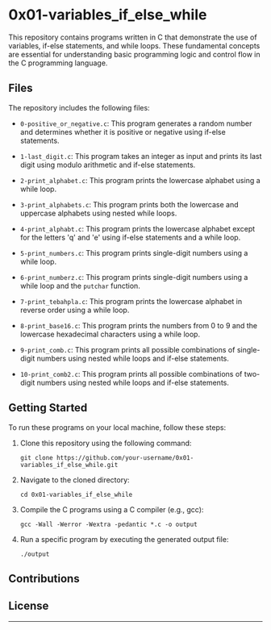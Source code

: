 # 0x01-variables_if_else_while

This repository contains programs written in C that demonstrate the use of variables, if-else statements, and while loops. These fundamental concepts are essential for understanding basic programming logic and control flow in the C programming language.

## Files

The repository includes the following files:

- `0-positive_or_negative.c`: This program generates a random number and determines whether it is positive or negative using if-else statements.

- `1-last_digit.c`: This program takes an integer as input and prints its last digit using modulo arithmetic and if-else statements.

- `2-print_alphabet.c`: This program prints the lowercase alphabet using a while loop.

- `3-print_alphabets.c`: This program prints both the lowercase and uppercase alphabets using nested while loops.

- `4-print_alphabt.c`: This program prints the lowercase alphabet except for the letters 'q' and 'e' using if-else statements and a while loop.

- `5-print_numbers.c`: This program prints single-digit numbers using a while loop.

- `6-print_numberz.c`: This program prints single-digit numbers using a while loop and the `putchar` function.

- `7-print_tebahpla.c`: This program prints the lowercase alphabet in reverse order using a while loop.

- `8-print_base16.c`: This program prints the numbers from 0 to 9 and the lowercase hexadecimal characters using a while loop.

- `9-print_comb.c`: This program prints all possible combinations of single-digit numbers using nested while loops and if-else statements.

- `10-print_comb2.c`: This program prints all possible combinations of two-digit numbers using nested while loops and if-else statements.

## Getting Started

To run these programs on your local machine, follow these steps:

1. Clone this repository using the following command:
   ```
   git clone https://github.com/your-username/0x01-variables_if_else_while.git
   ```

2. Navigate to the cloned directory:
   ```
   cd 0x01-variables_if_else_while
   ```

3. Compile the C programs using a C compiler (e.g., gcc):
   ```
   gcc -Wall -Werror -Wextra -pedantic *.c -o output
   ```

4. Run a specific program by executing the generated output file:
   ```
   ./output
   ```

## Contributions

## License

---